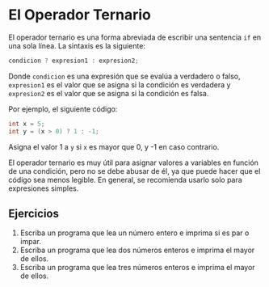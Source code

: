 # El Operador Ternario

El operador ternario es una forma abreviada de escribir una sentencia `if` en una sola línea. La sintaxis es la
siguiente:

```c++
condicion ? expresion1 : expresion2;
```

Donde `condicion` es una expresión que se evalúa a verdadero o falso, `expresion1` es el valor que se asigna si la
condición es verdadera y `expresion2` es el valor que se asigna si la condición es falsa.

Por ejemplo, el siguiente código:

```c++
int x = 5;
int y = (x > 0) ? 1 : -1;
```

Asigna el valor 1 a `y` si `x` es mayor que 0, y -1 en caso contrario.

El operador ternario es muy útil para asignar valores a variables en función de una condición, pero no se debe abusar
de él, ya que puede hacer que el código sea menos legible. En general, se recomienda usarlo solo para expresiones
simples.

## Ejercicios

1. Escriba un programa que lea un número entero e imprima si es par o impar.
2. Escriba un programa que lea dos números enteros e imprima el mayor de ellos.
3. Escriba un programa que lea tres números enteros e imprima el mayor de ellos.